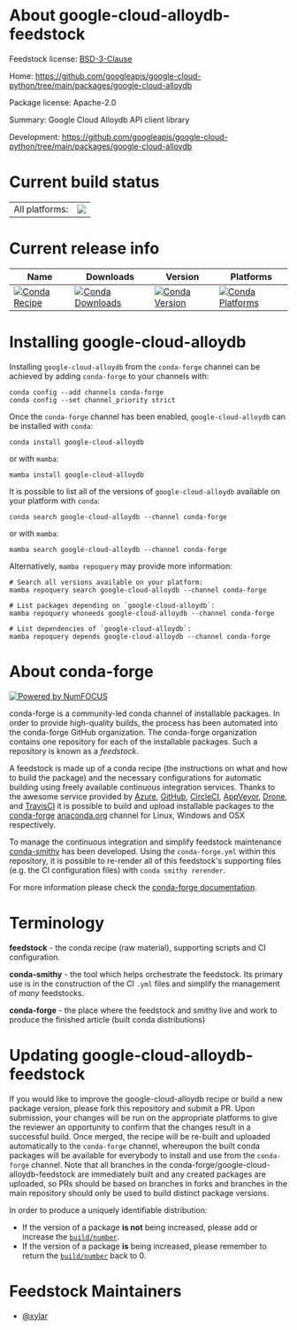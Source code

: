 About google-cloud-alloydb-feedstock
====================================

Feedstock license: [BSD-3-Clause](https://github.com/conda-forge/google-cloud-alloydb-feedstock/blob/main/LICENSE.txt)

Home: https://github.com/googleapis/google-cloud-python/tree/main/packages/google-cloud-alloydb

Package license: Apache-2.0

Summary: Google Cloud Alloydb API client library

Development: https://github.com/googleapis/google-cloud-python/tree/main/packages/google-cloud-alloydb

Current build status
====================


<table><tr><td>All platforms:</td>
    <td>
      <a href="https://dev.azure.com/conda-forge/feedstock-builds/_build/latest?definitionId=24541&branchName=main">
        <img src="https://dev.azure.com/conda-forge/feedstock-builds/_apis/build/status/google-cloud-alloydb-feedstock?branchName=main">
      </a>
    </td>
  </tr>
</table>

Current release info
====================

| Name | Downloads | Version | Platforms |
| --- | --- | --- | --- |
| [![Conda Recipe](https://img.shields.io/badge/recipe-google--cloud--alloydb-green.svg)](https://anaconda.org/conda-forge/google-cloud-alloydb) | [![Conda Downloads](https://img.shields.io/conda/dn/conda-forge/google-cloud-alloydb.svg)](https://anaconda.org/conda-forge/google-cloud-alloydb) | [![Conda Version](https://img.shields.io/conda/vn/conda-forge/google-cloud-alloydb.svg)](https://anaconda.org/conda-forge/google-cloud-alloydb) | [![Conda Platforms](https://img.shields.io/conda/pn/conda-forge/google-cloud-alloydb.svg)](https://anaconda.org/conda-forge/google-cloud-alloydb) |

Installing google-cloud-alloydb
===============================

Installing `google-cloud-alloydb` from the `conda-forge` channel can be achieved by adding `conda-forge` to your channels with:

```
conda config --add channels conda-forge
conda config --set channel_priority strict
```

Once the `conda-forge` channel has been enabled, `google-cloud-alloydb` can be installed with `conda`:

```
conda install google-cloud-alloydb
```

or with `mamba`:

```
mamba install google-cloud-alloydb
```

It is possible to list all of the versions of `google-cloud-alloydb` available on your platform with `conda`:

```
conda search google-cloud-alloydb --channel conda-forge
```

or with `mamba`:

```
mamba search google-cloud-alloydb --channel conda-forge
```

Alternatively, `mamba repoquery` may provide more information:

```
# Search all versions available on your platform:
mamba repoquery search google-cloud-alloydb --channel conda-forge

# List packages depending on `google-cloud-alloydb`:
mamba repoquery whoneeds google-cloud-alloydb --channel conda-forge

# List dependencies of `google-cloud-alloydb`:
mamba repoquery depends google-cloud-alloydb --channel conda-forge
```


About conda-forge
=================

[![Powered by
NumFOCUS](https://img.shields.io/badge/powered%20by-NumFOCUS-orange.svg?style=flat&colorA=E1523D&colorB=007D8A)](https://numfocus.org)

conda-forge is a community-led conda channel of installable packages.
In order to provide high-quality builds, the process has been automated into the
conda-forge GitHub organization. The conda-forge organization contains one repository
for each of the installable packages. Such a repository is known as a *feedstock*.

A feedstock is made up of a conda recipe (the instructions on what and how to build
the package) and the necessary configurations for automatic building using freely
available continuous integration services. Thanks to the awesome service provided by
[Azure](https://azure.microsoft.com/en-us/services/devops/), [GitHub](https://github.com/),
[CircleCI](https://circleci.com/), [AppVeyor](https://www.appveyor.com/),
[Drone](https://cloud.drone.io/welcome), and [TravisCI](https://travis-ci.com/)
it is possible to build and upload installable packages to the
[conda-forge](https://anaconda.org/conda-forge) [anaconda.org](https://anaconda.org/)
channel for Linux, Windows and OSX respectively.

To manage the continuous integration and simplify feedstock maintenance
[conda-smithy](https://github.com/conda-forge/conda-smithy) has been developed.
Using the ``conda-forge.yml`` within this repository, it is possible to re-render all of
this feedstock's supporting files (e.g. the CI configuration files) with ``conda smithy rerender``.

For more information please check the [conda-forge documentation](https://conda-forge.org/docs/).

Terminology
===========

**feedstock** - the conda recipe (raw material), supporting scripts and CI configuration.

**conda-smithy** - the tool which helps orchestrate the feedstock.
                   Its primary use is in the construction of the CI ``.yml`` files
                   and simplify the management of *many* feedstocks.

**conda-forge** - the place where the feedstock and smithy live and work to
                  produce the finished article (built conda distributions)


Updating google-cloud-alloydb-feedstock
=======================================

If you would like to improve the google-cloud-alloydb recipe or build a new
package version, please fork this repository and submit a PR. Upon submission,
your changes will be run on the appropriate platforms to give the reviewer an
opportunity to confirm that the changes result in a successful build. Once
merged, the recipe will be re-built and uploaded automatically to the
`conda-forge` channel, whereupon the built conda packages will be available for
everybody to install and use from the `conda-forge` channel.
Note that all branches in the conda-forge/google-cloud-alloydb-feedstock are
immediately built and any created packages are uploaded, so PRs should be based
on branches in forks and branches in the main repository should only be used to
build distinct package versions.

In order to produce a uniquely identifiable distribution:
 * If the version of a package **is not** being increased, please add or increase
   the [``build/number``](https://docs.conda.io/projects/conda-build/en/latest/resources/define-metadata.html#build-number-and-string).
 * If the version of a package **is** being increased, please remember to return
   the [``build/number``](https://docs.conda.io/projects/conda-build/en/latest/resources/define-metadata.html#build-number-and-string)
   back to 0.

Feedstock Maintainers
=====================

* [@xylar](https://github.com/xylar/)

